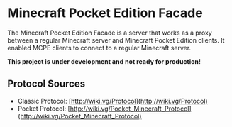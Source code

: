 # Minecraft Pocket Edition Facade

The Minecraft Pocket Edition Facade is a server that works as a proxy between a regular Minecraft server and Minecraft Pocket Edition clients. It enabled MCPE clients to connect to a regular Minecraft server.

**This project is under development and not ready for production!**


## Protocol Sources

* Classic Protocol: [http://wiki.vg/Protocol](http://wiki.vg/Protocol)
* Pocket Protocol: [http://wiki.vg/Pocket_Minecraft_Protocol](http://wiki.vg/Pocket_Minecraft_Protocol)

